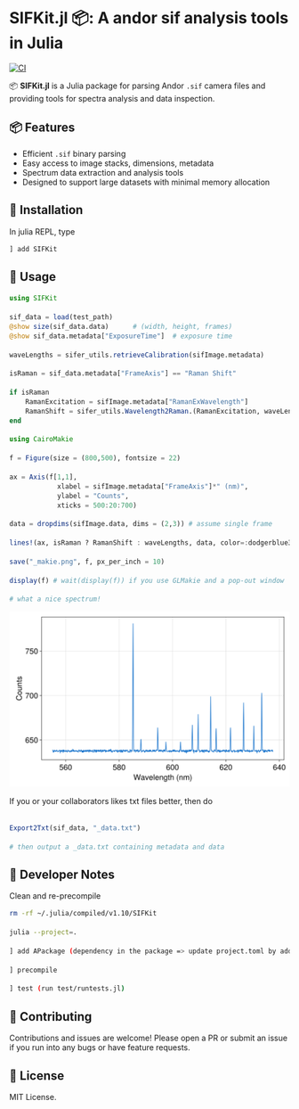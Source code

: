 # SIFKit.jl 📦: A andor sif analysis tools in Julia


[![CI](https://github.com/mithgil/SIFKit.jl/actions/workflows/CI.yml/badge.svg)](https://github.com/mithgil/SIFKit.jl/actions/workflows/CI.yml)


📦 **SIFKit.jl** is a Julia package for parsing Andor `.sif` camera files and providing tools for spectra analysis and data inspection.

## 📦 Features

- Efficient `.sif` binary parsing
- Easy access to image stacks, dimensions, metadata
- Spectrum data extraction and analysis tools
- Designed to support large datasets with minimal memory allocation

## 🧪 Installation

In julia REPL, type

```julia REPL
] add SIFKit
```
## 🚀 Usage

```julia
using SIFKit

sif_data = load(test_path)
@show size(sif_data.data)      # (width, height, frames)
@show sif_data.metadata["ExposureTime"]  # exposure time

waveLengths = sifer_utils.retrieveCalibration(sifImage.metadata)

isRaman = sif_data.metadata["FrameAxis"] == "Raman Shift"

if isRaman
    RamanExcitation = sifImage.metadata["RamanExWavelength"]
    RamanShift = sifer_utils.Wavelength2Raman.(RamanExcitation, waveLengths)
end

using CairoMakie

f = Figure(size = (800,500), fontsize = 22)

ax = Axis(f[1,1], 
            xlabel = sifImage.metadata["FrameAxis"]*" (nm)",
            ylabel = "Counts",
            xticks = 500:20:700)

data = dropdims(sifImage.data, dims = (2,3)) # assume single frame

lines!(ax, isRaman ? RamanShift : waveLengths, data, color=:dodgerblue3, label="Frame 1")

save("_makie.png", f, px_per_inch = 10)

display(f) # wait(display(f)) if you use GLMakie and a pop-out window

# what a nice spectrum!
```
<img src="./test/neon_rows_138to150_after_x_calibration_3_makie.png" alt="Description" width="650"/>

If you or your collaborators likes txt files better, then do

```julia

Export2Txt(sif_data, "_data.txt")

# then output a _data.txt containing metadata and data

```

## 🔧 Developer Notes


Clean and re-precompile

```bash
rm -rf ~/.julia/compiled/v1.10/SIFKit

julia --project=.

] add APackage (dependency in the package => update project.toml by adding APackage)

] precompile 

] test (run test/runtests.jl)
```

## 🤝 Contributing
Contributions and issues are welcome! Please open a PR or submit an issue if you run into any bugs or have feature requests.

## 📜 License
MIT License. 
